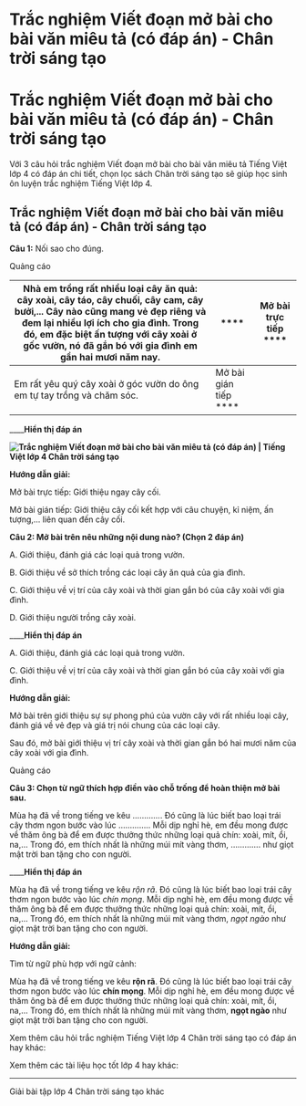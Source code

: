 # Trắc nghiệm Viết đoạn mở bài cho bài văn miêu tả (có đáp án) - Chân trời sáng tạo

# Trắc nghiệm Viết đoạn mở bài cho bài văn miêu tả (có đáp án) - Chân trời sáng tạo

Với 3 câu hỏi trắc nghiệm Viết đoạn mở bài cho bài văn miêu tả Tiếng Việt lớp 4 có đáp án chi tiết, chọn lọc sách Chân trời sáng tạo sẽ giúp học sinh ôn luyện trắc nghiệm Tiếng Việt lớp 4.

## Trắc nghiệm Viết đoạn mở bài cho bài văn miêu tả (có đáp án) - Chân trời sáng tạo

**Câu 1:** Nối sao cho đúng.

Quảng cáo

Nhà em trồng rất nhiều loại cây ăn quả: cây xoài, cây táo, cây chuối, cây cam, cây bưởi,... Cây nào cũng mang vẻ đẹp riêng và đem lại nhiều lợi ích cho gia đình. Trong đó, em đặc biệt ấn tượng với cây xoài ở gốc vườn, nó đã gắn bó với gia đình em gần hai mươi năm nay. |  **** |  Mở bài trực tiếp ****  
---|---|---  
Em rất yêu quý cây xoài ở góc vườn do ông em tự tay trồng và chăm sóc. |  Mở bài gián tiếp ****  
____**Hiển thị đáp án**

**![Trắc nghiệm Viết đoạn mở bài cho bài văn miêu tả \(có đáp án\) | Tiếng Việt lớp 4 Chân trời sáng tạo](https://vietjack.com/tieng-viet-4-ct/images/trac-nghiem-viet-doan-mo-bai-cho-bai-van-mieu-ta-260417.PNG)**

**Hướng dẫn giải:**

Mở bài trực tiếp: Giới thiệu ngay cây cối.

Mở bài gián tiếp: Giới thiệu cây cối kết hợp với câu chuyện, kỉ niệm, ấn tượng,... liên quan đến cây cối.

**Câu 2: Mở bài trên nêu những nội dung nào? (Chọn 2 đáp án)**

A. Giới thiệu, đánh giá các loại quả trong vườn.

B. Giới thiệu về sở thích trồng các loại cây ăn quả của gia đình.

C. Giới thiệu về vị trí của cây xoài và thời gian gắn bó của cây xoài với gia đình.

D. Giới thiệu người trồng cây xoài.

____**Hiển thị đáp án**

A. Giới thiệu, đánh giá các loại quả trong vườn.

C. Giới thiệu về vị trí của cây xoài và thời gian gắn bó của cây xoài với gia đình.

**Hướng dẫn giải:**

Mở bài trên giới thiệu sự sự phong phú của vườn cây với rất nhiều loại cây, đánh giá về vẻ đẹp và giá trị nói chung của các loại cây.

Sau đó, mở bài giới thiệu vị trí cây xoài và thời gian gắn bó hai mươi năm của cây xoài với gia đình.

Quảng cáo

**Câu 3: Chọn từ ngữ thích hợp điền vào chỗ trống để hoàn thiện mở bài sau.**

Mùa hạ đã về trong tiếng ve kêu …………. Đó cũng là lúc biết bao loại trái cây thơm ngon bước vào lúc ………….. Mỗi dịp nghỉ hè, em đều mong được về thăm ông bà để em được thưởng thức những loại quả chín: xoài, mít, ổi, na,... Trong đó, em thích nhất là những múi mít vàng thơm, …………. như giọt mật trời ban tặng cho con người.

____**Hiển thị đáp án**

Mùa hạ đã về trong tiếng ve kêu  _rộn rã_. Đó cũng là lúc biết bao loại trái cây thơm ngon bước vào lúc  _chín mọng_. Mỗi dịp nghỉ hè, em đều mong được về thăm ông bà để em được thưởng thức những loại quả chín: xoài, mít, ổi, na,... Trong đó, em thích nhất là những múi mít vàng thơm,  _ngọt ngào_ như giọt mật trời ban tặng cho con người.

**Hướng dẫn giải:**

Tìm từ ngữ phù hợp với ngữ cảnh: 

Mùa hạ đã về trong tiếng ve kêu **rộn rã**. Đó cũng là lúc biết bao loại trái cây thơm ngon bước vào lúc **chín mọng**. Mỗi dịp nghỉ hè, em đều mong được về thăm ông bà để em được thưởng thức những loại quả chín: xoài, mít, ổi, na,... Trong đó, em thích nhất là những múi mít vàng thơm, **ngọt ngào** như giọt mật trời ban tặng cho con người.

Xem thêm câu hỏi trắc nghiệm Tiếng Việt lớp 4 Chân trời sáng tạo có đáp án hay khác:

Xem thêm các tài liệu học tốt lớp 4 hay khác:

* * *

Giải bài tập lớp 4 Chân trời sáng tạo khác
